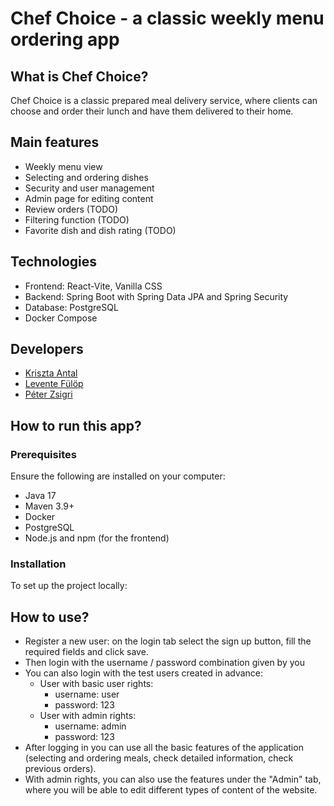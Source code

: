 # Chef Choice - a classic weekly menu ordering app

## What is Chef Choice?

Chef Choice is a classic prepared meal delivery service, where clients can choose and order their lunch and have them delivered to their home. 


## Main features

- Weekly menu view
- Selecting and ordering dishes
- Security and user management
- Admin page for editing content
- Review orders (TODO)
- Filtering function (TODO)
- Favorite dish and dish rating (TODO)

## Technologies
- Frontend: React-Vite, Vanilla CSS
- Backend: Spring Boot with Spring Data JPA and Spring Security
- Database: PostgreSQL
- Docker Compose

## Developers
- [Kriszta Antal](https://github.com/KrisztaAntal)
- [Levente Fülöp](https://github.com/fulopl)
- [Péter Zsigri](https://github.com/ZsigriPeter)

[//]: # (TODO - Replace with steps to run docker compose)
## How to run this app?
### Prerequisites

Ensure the following are installed on your computer:
- Java 17
- Maven 3.9+
- Docker
- PostgreSQL
- Node.js and npm (for the frontend)

### Installation
To set up the project locally:

[//]: # (TODO - Check correctness of text below)
## How to use?  
- Register a new user: on the login tab select the sign up button, fill the required fields and click save.
- Then login with the username / password combination given by you
- You can also login with the test users created in advance:
  - User with basic user rights:
    - username: user
    - password: 123
  - User with admin rights:
    - username: admin
    - password: 123
- After logging in you can use all the basic features of the application (selecting and ordering meals, check detailed information, check previous orders). 
- With admin rights, you can also use the features under the "Admin" tab, where you will be able to edit different types of content of the website.
